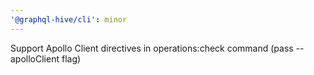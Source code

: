 ```yaml
---
'@graphql-hive/cli': minor
---
```


Support Apollo Client directives in operations:check command (pass --apolloClient flag)
